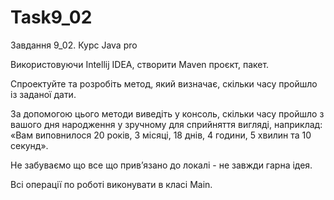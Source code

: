 # Task9_02
Завдання 9_02. Курс Java pro

Використовуючи Intellij IDEA, створити Maven проєкт, пакет.

Спроектуйте та розробіть метод, який визначає, скільки часу пройшло із заданої дати.

За допомогою цього методи виведіть у консоль, скільки часу пройшло з вашого дня народження у зручному для сприйняття вигляді, наприклад: «Вам виповнилося 20 років, 3 місяці, 18 днів, 4 години, 5 хвилин та 10 секунд».

Не забуваємо що все що привʼязано до локалі - не завжди гарна ідея.

Всі операції по роботі виконувати в класі Main.

